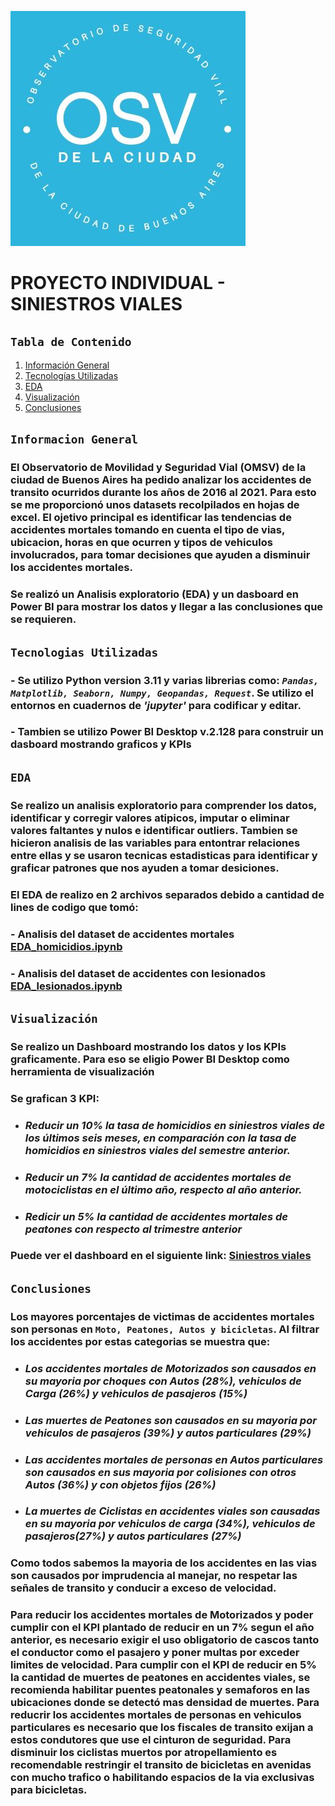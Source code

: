 ![Logo](_src/assets/logo_OMSV.jpg)

 # **PROYECTO INDIVIDUAL - SINIESTROS VIALES**

 ##  `Tabla de Contenido`
1. [Información General](#Información-General)
2. [Tecnologías Utilizadas](#tecnologías-Utilizadas)
3. [EDA](#eda)
4. [Visualización](#visualización)
5. [Conclusiones](#conclusiones)

## `Informacion General`

### El Observatorio de Movilidad y Seguridad Vial (OMSV) de la ciudad de Buenos Aires ha pedido analizar los accidentes de transito ocurridos durante los años de 2016 al 2021. Para esto se me proporcionó unos datasets recolpilados en hojas de excel. El ojetivo principal es identificar las tendencias de accidentes mortales tomando en cuenta el tipo de vias, ubicacion, horas en que ocurren y tipos de vehiculos involucrados, para tomar decisiones que ayuden a disminuir los accidentes mortales. 

### Se realizó un Analisis exploratorio (EDA) y un dasboard en Power BI para mostrar los datos y llegar a las conclusiones que se requieren.

## `Tecnologias Utilizadas`

### - Se utilizo Python version 3.11 y varias librerias como: *`Pandas, Matplotlib, Seaborn, Numpy, Geopandas, Request`*. Se utilizo el entornos en cuadernos de *'jupyter'* para codificar y editar. 

### - Tambien se utilizo Power BI Desktop v.2.128 para construir un dasboard mostrando graficos y KPIs


## `EDA`

### Se realizo un analisis exploratorio para comprender los datos, identificar y corregir valores atipicos, imputar o eliminar valores faltantes y nulos e identificar outliers. Tambien se hicieron analisis de las variables para entontrar relaciones entre ellas y se usaron tecnicas estadisticas para identificar y graficar patrones que nos ayuden a tomar desiciones.

### El EDA de realizo en 2 archivos separados debido a cantidad de lines de codigo que tomó:
### - Analisis del dataset de accidentes mortales [EDA_homicidios.ipynb](EDA_homicidios.ipynb)
### - Analisis del dataset de accidentes con lesionados [EDA_lesionados.ipynb](EDA_Lesionados.ipynb)


## `Visualización`

### Se realizo un Dashboard mostrando los datos y los KPIs graficamente. Para eso se eligio Power BI Desktop como herramienta de visualización
### Se grafican 3 KPI:
- ### *Reducir un 10% la tasa de homicidios en siniestros viales de los últimos seis meses, en comparación con la tasa de homicidios en siniestros viales del semestre anterior.*
- ### *Reducir un 7% la cantidad de accidentes mortales de motociclistas en el último año, respecto al año anterior.*
- ### *Redicir un 5% la cantidad de accidentes mortales de peatones con respecto al trimestre anterior*

### Puede ver el dashboard en el siguiente link: [Siniestros viales](https://app.powerbi.com/groups/me/reports/c97ee76a-9cf5-4358-8742-7a8db25d8344?ctid=9d78e71f-75eb-41a8-a52c-096f3f2a7f42&pbi_source=linkShare&bookmarkGuid=3ffbe035-ed18-4e72-920d-6150fb338f48)

## `Conclusiones`

### Los mayores porcentajes de victimas de accidentes mortales son personas en `Moto, Peatones, Autos y bicicletas`. Al filtrar los accidentes por estas categorias se muestra que:
- ### *Los accidentes mortales de **Motorizados** son causados en su mayoria por choques con Autos (28%), vehiculos de Carga (26%) y vehiculos de pasajeros (15%)*
- ### *Las muertes de **Peatones** son causados en su mayoria por vehiculos de pasajeros (39%) y autos particulares (29%)*
- ### *Las accidentes mortales de personas en **Autos** particulares son causados en sus mayoria por colisiones con otros Autos (36%) y con objetos fijos (26%)*
- ### *La muertes de **Ciclistas** en accidentes viales son causadas en su mayoria por vehiculos de carga (34%), vehiculos de pasajeros(27%) y autos particulares (27%)*

### Como todos sabemos la mayoria de los accidentes en las vias son causados por imprudencia al manejar, no respetar las señales de transito y conducir a exceso de velocidad. 

### Para reducir los accidentes mortales de Motorizados y poder cumplir con el KPI plantado de reducir en un 7% segun el año anterior, es necesario exigir el uso obligatorio de cascos tanto el conductor como el pasajero y poner multas por exceder limites de velocidad. Para cumplir con el KPI de reducir en 5% la cantidad de muertes de peatones en accidentes viales, se recomienda habilitar puentes peatonales y semaforos en las ubicaciones donde se detectó mas densidad de muertes. Para reducrir los accidentes mortales de personas en vehiculos particulares es necesario que los fiscales de transito exijan a estos condutores que use el cinturon de seguridad. Para disminuir los ciclistas muertos por atropellamiento es recomendable restringir el transito de bicicletas en avenidas con mucho trafico o habilitando espacios de la via exclusivas para bicicletas.
